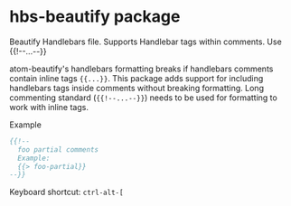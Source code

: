 # hbs-beautify package

Beautify Handlebars file. Supports Handlebar tags within comments. Use {{!--...--}}

atom-beautify's handlebars formatting breaks if handlebars comments contain inline tags `{{...}}`. This package adds support for including handlebars tags inside comments without breaking formatting. Long commenting standard (`{{!--...--}}`) needs to be used for formatting to work with inline tags.

Example
```handlebars
{{!--
  foo partial comments
  Example:
  {{> foo-partial}}
--}}
```

Keyboard shortcut:
`ctrl-alt-[`
